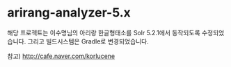 # arirang-analyzer-5.x

해당 프로젝트는 이수명님의 아리랑 한글형태소를 Solr 5.2.1에서 동작되도록 수정되었습니다.
그리고 빌드시스템은 Gradle로 변경되었습니다.

참고) http://cafe.naver.com/korlucene
